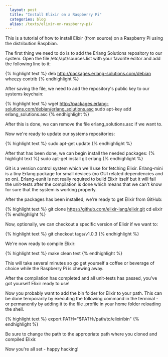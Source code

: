 ```yaml
---
  layout: post
  title: "Install Elixir on a Raspberry Pi"
  categories: blog
  alias: /texts/elixir-on-raspberry-pi/
---
```


This is a tutorial of how to install Elixir (from source) on a Raspberry Pi using the distribution Raspbian.

The first thing we need to do is to add the Erlang Solutions repository to our system. Open the file /etc/apt/sources.list with your favorite editor and add the following line to it:

{% highlight text %}
deb http://packages.erlang-solutions.com/debian wheezy contrib
{% endhighlight %}

After saving the file, we need to add the repository's public key to our systems keychain:

{% highlight text %}
wget http://packages.erlang-solutions.com/debian/erlang_solutions.asc
sudo apt-key add erlang_solutions.asc
{% endhighlight %}

After this is done, we can remove the file erlang_solutions.asc if we want to.

Now we're ready to update our systems repositories:

{% highlight text %}
sudo apt-get update
{% endhighlight %}

After that has been done, we can begin install the needed packages:
{% highlight text %}
sudo apt-get install git erlang
{% endhighlight %}

Git is a version control system which we'll use for fetching Elixir. Erlang-mini is a tiny Erlang package for small devices (no GUI related dependencies and so on). Erlang-eunit is not really required to build Elixir itself but it will fail the unit-tests after the compilation is done which means that we can't know for sure that the system is working properly.

After the packages has been installed, we're ready to get Elixir from GitHub:

{% highlight text %}
git clone https://github.com/elixir-lang/elixir.git
cd elixir
{% endhighlight %}

Now, optionally, we can checkout a specific version of Elixir if we want to:

{% highlight text %}
git checkout tags/v1.0.3
{% endhighlight %}

We're now ready to compile Elixir:

{% highlight text %}
make clean test
{% endhighlight %}

This will take several minutes so go get yourself a coffee or beverage of choice while the Raspberry Pi is chewing away.

After the compilation has completed and all unit-tests has passed, you've got yourself Elixir ready to use!

Now you probably want to add the bin folder for Elixir to your path. This can be done temporarily by executing the following command in the terminal - or permanently by adding it to the file .profile in your home folder reloading the shell.

{% highlight text %}
export PATH="$PATH:/path/to/elixir/bin"
{% endhighlight %}

Be sure to change the path to the appropriate path where you cloned and compiled Elixir.

Now you're all set - happy hacking!
